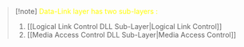 >[!note] <span style="color:#fffd01">Data-Link layer has two sub-layers :</span>
>1. [[Logical Link Control DLL Sub-Layer|Logical Link Control]]
>2. [[Media Access Control DLL Sub-Layer|Media Access Control]]